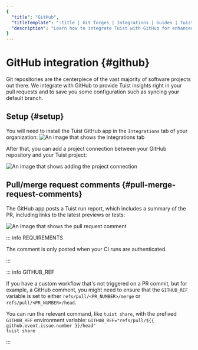 ```yaml
---
{
  "title": "GitHub",
  "titleTemplate": ":title | Git forges | Integrations | Guides | Tuist",
  "description": "Learn how to integrate Tuist with GitHub for enhanced workflows."
}
---
```

# GitHub integration {#github}

Git repositories are the centerpiece of the vast majority of software projects out there. We integrate with GitHub to provide Tuist insights right in your pull requests and to save you some configuration such as syncing your default branch.

## Setup {#setup}

You will need to install the Tuist GitHub app in the `Integrations` tab of your organization:
![An image that shows the integrations tab](/images/guides/integrations/gitforge/github/integrations.png)

After that, you can add a project connection between your GitHub repository and your Tuist project:

![An image that shows adding the project connection](/images/guides/integrations/gitforge/github/add-project-connection.png)

## Pull/merge request comments {#pull-merge-request-comments}

The GitHub app posts a Tuist run report, which includes a summary of the PR, including links to the latest <LocalizedLink href="/guides/features/previews#pullmerge-request-comments">previews</LocalizedLink> or <LocalizedLink href="/guides/features/selective-testing#pullmerge-request-comments">tests</LocalizedLink>:

![An image that shows the pull request comment](/images/guides/integrations/gitforge/github/pull-request-comment.png)

::: info REQUIREMENTS
<!-- -->
The comment is only posted when your CI runs are <LocalizedLink href="/guides/integrations/continuous-integration#authentication">authenticated</LocalizedLink>.
<!-- -->
:::

::: info GITHUB_REF
<!-- -->
If you have a custom workflow that's not triggered on a PR commit, but for example, a GitHub comment, you might need to ensure that the `GITHUB_REF` variable is set to either `refs/pull/<PR_NUMBER>/merge` or `refs/pull/<PR_NUMBER>/head`.

You can run the relevant command, like `tuist share`, with the prefixed `GITHUB_REF` environment variable: <code v-pre>GITHUB_REF="refs/pull/${{ github.event.issue.number }}/head" tuist share</code>
<!-- -->
:::
